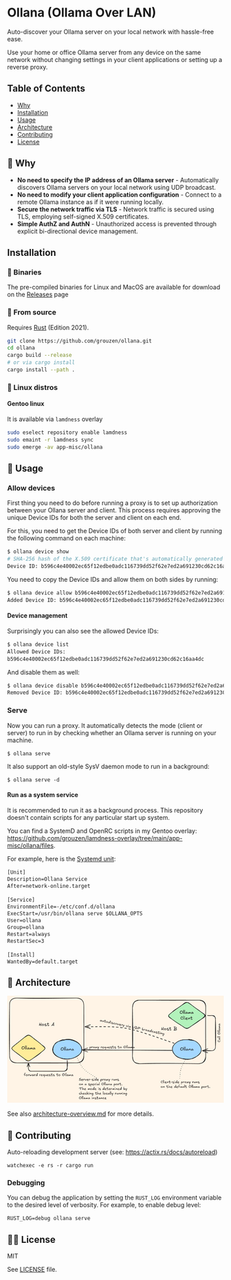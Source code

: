 # Ollana (Ollama Over LAN)

Auto-discover your Ollama server on your local network with hassle-free ease.

Use your home or office Ollama server from any device on the same network without changing settings in your client applications or setting up a reverse proxy.

## Table of Contents

- [Why](#thinking-why)
- [Installation](#installation)
- [Usage](#man-usage)
- [Architecture](#pencil-architecture)
- [Contributing](#handshake-contributing)
- [License](#judge-license)

## :thinking: Why

- **No need to specify the IP address of an Ollama server** - Automatically discovers Ollama servers on your local network using UDP broadcast.
- **No need to modify your client application configuration** - Connect to a remote Ollama instance as if it were running locally.
- **Secure the network traffic via TLS** - Network traffic is secured using TLS, employing self-signed X.509 certificates.
- **Simple AuthZ and AuthN** - Unauthorized access is prevented through explicit bi-directional device management.

## Installation

### :dvd: Binaries

The pre-compiled binaries for Linux and MacOS are available for download on the [Releases](https://github.com/grouzen/ollana/releases) page

### :memo: From source

Requires [Rust](https://rustup.rs/) (Edition 2021).

```sh
git clone https://github.com/grouzen/ollana.git
cd ollana
cargo build --release
# or via cargo install
cargo install --path .
```

### :penguin: Linux distros

#### Gentoo linux

It is available via `lamdness` overlay

```sh
sudo eselect repository enable lamdness
sudo emaint -r lamdness sync
sudo emerge -av app-misc/ollana
```


## :man: Usage

### Allow devices

First thing you need to do before running a proxy is to set up authorization between your Ollana server and client.
This process requires approving the unique Device IDs for both the server and client on each end.

For this, you need to get the Device IDs of both server and client by running the following command on each machine:

```sh
$ ollana device show
# SHA-256 hash of the X.509 certificate that's automatically generated upon running any ollana command (including this one)
Device ID: b596c4e40002ec65f12edbe0adc116739dd52f62e7ed2a691230cd62c16aa4dc 
```

You need to copy the Device IDs and allow them on both sides by running:

```sh
$ ollana device allow b596c4e40002ec65f12edbe0adc116739dd52f62e7ed2a691230cd62c16aa4dc
Added Device ID: b596c4e40002ec65f12edbe0adc116739dd52f62e7ed2a691230cd62c16aa4dc
```

#### Device management

Surprisingly you can also see the allowed Device IDs:

```sh
$ ollana device list
Allowed Device IDs:
b596c4e40002ec65f12edbe0adc116739dd52f62e7ed2a691230cd62c16aa4dc
```

And disable them as well:

```sh
$ ollana device disable b596c4e40002ec65f12edbe0adc116739dd52f62e7ed2a691230cd62c16aa4dc
Removed Device ID: b596c4e40002ec65f12edbe0adc116739dd52f62e7ed2a691230cd62c16aa4dc
```

### Serve

Now you can run a proxy.
It automatically detects the mode (client or server) to run in by checking whether an Ollama server is running on your machine.

```shell
$ ollana serve
```

It also support an old-style SysV daemon mode to run in a background:
```shell
$ ollana serve -d
```

#### Run as a system service

It is recommended to run it as a background process. This repository doesn't contain scripts for any particular start up system.

You can find a SystemD and OpenRC scripts in my Gentoo overlay: https://github.com/grouzen/lamdness-overlay/tree/main/app-misc/ollana/files.

For example, here is the [Systemd unit](https://github.com/grouzen/lamdness-overlay/blob/main/app-misc/ollana/files/ollana.service):
```
[Unit]
Description=Ollana Service
After=network-online.target

[Service]
EnvironmentFile=-/etc/conf.d/ollana
ExecStart=/usr/bin/ollana serve $OLLANA_OPTS
User=ollana
Group=ollana
Restart=always
RestartSec=3

[Install]
WantedBy=default.target
```

## :pencil: Architecture

![Architecture Overview](docs/architecture-overview.png)

See also [architecture-overview.md](docs/architecture-overview.md) for more details.


## :handshake: Contributing

Auto-reloading development server (see: https://actix.rs/docs/autoreload)

```shell
watchexec -e rs -r cargo run
```

### Debugging

You can debug the application by setting the `RUST_LOG` environment variable to the desired level of verbosity. For example, to enable debug level:
```shell
RUST_LOG=debug ollana serve
```


## :judge: License

MIT

See [LICENSE](LICENSE) file.
